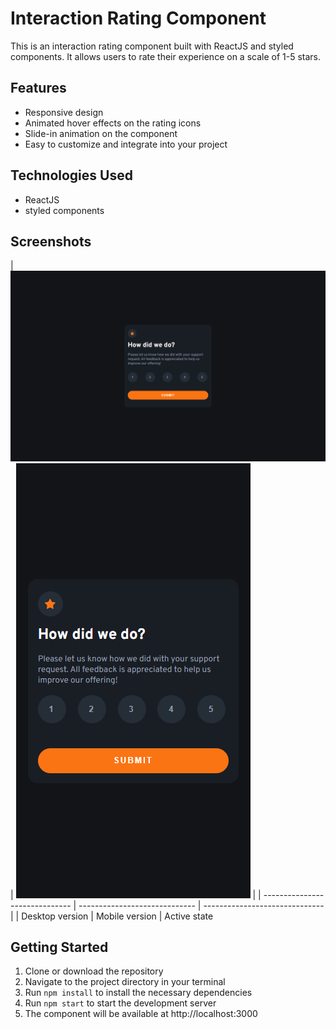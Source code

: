 # Interaction Rating Component

This is an interaction rating component built with ReactJS and styled components. It allows users to rate their experience on a scale of 1-5 stars.


## Features
- Responsive design
- Animated hover effects on the rating icons
- Slide-in animation on the component
- Easy to customize and integrate into your project

## Technologies Used
- ReactJS
- styled components

## Screenshots
| ![](./screenshots/desktop.png) | ![](./screenshots/mobile.png) | 
| ------------------------------ | ----------------------------- | ------------------------------ |
| Desktop version                | Mobile version                |    Active state

## Getting Started
1. Clone or download the repository
2. Navigate to the project directory in your terminal
3. Run `npm install` to install the necessary dependencies
4. Run `npm start` to start the development server
5. The component will be available at http://localhost:3000






